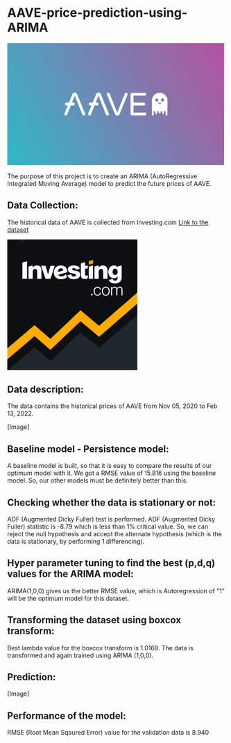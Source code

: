 # AAVE-price-prediction-using-ARIMA

<img src="https://github.com/hariPrasadCoder/AAVE-price-prediction-using-ARIMA/blob/main/images/AAVE.jpg" width="500">

The purpose of this project is to create an ARIMA (AutoRegressive Integrated Moving Average) model to predict the future prices of AAVE.

## Data Collection:

The historical data of AAVE is collected from Investing.com [Link to the dataset](https://www.investing.com/crypto/aave/historical-data)

<img src="https://github.com/hariPrasadCoder/AAVE-price-prediction-using-ARIMA/blob/main/images/Investing.png" width="300">

## Data description:

The data contains the historical prices of AAVE from Nov 05, 2020 to Feb 13, 2022.

[Image]

## Baseline model - Persistence model:

A baseline model is built, so that it is easy to compare the results of our optimum model with it. We got a RMSE value of 15.816 using the baseline model. So, our other models must be definitely better than this.

## Checking whether the data is stationary or not:

ADF (Augmented Dicky Fuller) test is performed. ADF (Augmented Dicky Fuller) statistic is -8.79 which is less than 1% critical value. So, we can reject the null hypothesis and accept the alternate hypothesis (which is the data is stationary, by performing 1 differencing).

## Hyper parameter tuning to find the best (p,d,q) values for the ARIMA model:

ARIMA(1,0,0) gives us the better RMSE value, which is Autoregression of "1" will be the optimum model for this dataset.

## Transforming the dataset using boxcox transform:

Best lambda value for the boxcox transform is 1.0169. The data is transformed and again trained using ARIMA (1,0,0).

## Prediction:

[Image]

## Performance of the model:

RMSE (Root Mean Sqaured Error) value for the validation data is 8.940




